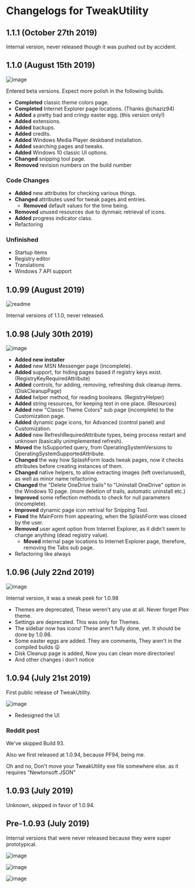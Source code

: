 # Changelogs for TweakUtility

## 1.1.1 (October 27th 2019)
Internal version, never released though it was pushed out by accident.

## 1.1.0 (August 15th 2019)
![image](https://user-images.githubusercontent.com/45898787/132110246-c10652b5-c7fa-4b55-ad4c-9e7553611d99.png)

Entered beta versions. Expect more polish in the following builds.

- **Completed** classic theme colors page.
- **Completed** Internet Explorer page locations. (Thanks @chaziz94)
- **Added** a pretty bad and cringy easter egg. (this version only!)
- **Added** extensions.
- **Added** backups.
- **Added** credits.
- **Added** Windows Media Player deskband installation.
- **Added** searching pages and tweaks.
- **Added** Windows 10 classic UI options.
- **Changed** snipping tool page.
- **Removed** revision numbers on the build number

### Code Changes
- **Added** new attributes for checking various things.
- **Changed** attributes used for tweak pages and entries.
  - **Removed** default values for the time being.
- **Removed** unused resources due to dynmaic retrieval of icons.
- **Added** progress indicator class.
- Refactoring

### Unfinished
- Startup items
- Registry editor
- Translations
- Windows 7 API support

## 1.0.99 (August 2019)
![readme](https://user-images.githubusercontent.com/45898787/132110217-cc5c71fc-dd50-44f3-b1be-420d57432197.png)

Internal versions of 1.1.0, never released.

## 1.0.98 (July 30th 2019)

![image](https://user-images.githubusercontent.com/45898787/132110206-1450054f-9c0a-453a-9928-95010d690d2c.png)

- **Added new installer**
- **Added** new MSN Messenger page (incomplete).
- **Added** support, for hiding pages based if registry keys exist. (RegistryKeyRequiredAttribute)
- **Added** controls, for adding, removing, refreshing disk cleanup items. (DiskCleanupPage)
- **Added** helper method, for reading booleans. (RegistryHelper)
- **Added** string resources, for keeping text in one place. (Resources)
- **Added** new "Classic Theme Colors" sub page (incomplete) to the Customization page. 
- **Added** dynamic page icons, for Advanced (control panel) and Customization.
- **Added** new RefreshRequiredAttribute types, being process restart and unknown (basically unimplemented refresh).
- **Moved** the IsSupported query, from OperatingSystemVersions to OperatingSystemSupportedAttribute.
- **Changed** the way how SplashForm loads tweak pages, now it checks attributes before creating instances of them.
- **Changed** native helpers, to allow extracting images (left over/unused), as well as minor name refactoring.
- **Changed** the "Delete OneDrive trails" to "Uninstall OneDrive" option in the Windows 10 page. (more deletion of trails, automatic uninstall etc.)
- **Improved** some reflection methods to check for null parameters (incomplete).
- **Improved** dynamic page icon retrival for Snipping Tool.
- **Fixed** the MainForm from appearing, when the SplashForm was closed by the user.  
- **Removed** user agent option from Internet Explorer, as it didn't seem to change anything (dead registry value).
  - **Moved** internal page locations to Internet Explorer page, therefore, removing the Tabs sub page.
- Refactoring like always

## 1.0.96 (July 22nd 2019)

![image](https://user-images.githubusercontent.com/45898787/132110154-878eccdf-fb3c-41c7-9dc9-a3736511d17c.png)

Internal version, it was a sneak peek for 1.0.98

- Themes are deprecated, These weren't any use at all. Never forget Plex theme.
- Settings are deprecated. This was only for Themes.
- The sidebar now has icons! These aren't fully done, yet. It should be done by 1.0.98.
- Some easter eggs are added. They are comments, They aren't in the compiled builds 😛 
- Disk Cleanup page is added, Now you can clean more directories!
- And other changes i don't notice

## 1.0.94 (July 21st 2019)

First public release of TweakUtility.

![image](https://user-images.githubusercontent.com/45898787/132110149-8ff067c0-535f-4c63-b90e-1718dc58e3c9.png)

- Redesigned the UI

### Reddit post

We've skipped Build 93.

Also we first released at 1.0.94, because PF94, being me.

Oh and no, Don't move your TweakUtility exe file somewhere else. as it requires "Newtonsoft JSON"

## 1.0.93 (July 2019)

Unknown, skipped in favor of 1.0.94.

## Pre-1.0.93 (July 2019)

Internal versions that were never released because they were super prototypical.

![image](https://user-images.githubusercontent.com/45898787/132110268-b4807019-eca8-435f-92e0-352d8f8f1653.png)

![image](https://user-images.githubusercontent.com/45898787/132110271-ce836574-8f5f-476b-990b-85ea571bc1f4.png)

![image](https://user-images.githubusercontent.com/45898787/132110476-826c0d8b-6e6c-4198-aa91-c169843b6df5.png)
